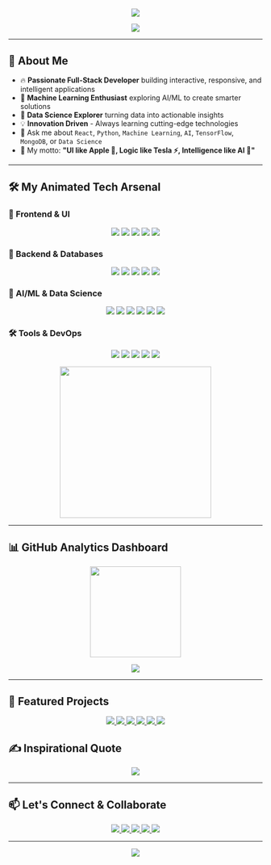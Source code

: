 # <!-- Top wave -->
<p align="center">
  <img src="https://capsule-render.vercel.app/api?type=waving&color=gradient&customColorList=6,11,20&height=250&section=header&text=Hey%20there!%20I'm%20Mithrajith%20👋&fontSize=40&fontColor=ffffff&animation=twinkling" />
</p>
 
<!-- Typing text -->
<p align="center">
  <img src="https://readme-typing-svg.demolab.com?font=Fira+Code&duration=2500&pause=800&color=00C9A7&center=true&vCenter=true&width=500&lines=Full-stack+Engineer+%F0%9F%9A%80;ML+Enthusiast+%F0%9F%A4%96%F0%9F%A7%A0;Frontend+Wizard+%F0%9F%8E%A8;Python+%26+AI+Developer+%F0%9F%90%8D;Building+Intelligent+Apps+%F0%9F%92%A1;Data+Science+Explorer+%F0%9F%93%8A" />
</p>

---

## 🎯 About Me

- 🔥 **Passionate Full-Stack Developer** building interactive, responsive, and intelligent applications
- 🤖 **Machine Learning Enthusiast** exploring AI/ML to create smarter solutions
- 🧠 **Data Science Explorer** turning data into actionable insights
- 💡 **Innovation Driven** - Always learning cutting-edge technologies
- 💬 Ask me about `React`, `Python`, `Machine Learning`, `AI`, `TensorFlow`, `MongoDB`, or `Data Science`
- 🧠 My motto: **"UI like Apple 🍎, Logic like Tesla ⚡, Intelligence like AI 🤖"**

---

## 🛠️ My Animated Tech Arsenal

### 🎨 Frontend & UI
<p align="center">
  <img src="https://img.shields.io/badge/React-20232A?style=for-the-badge&logo=react&logoColor=61DAFB" />
  <img src="https://img.shields.io/badge/JavaScript-F7DF1E?style=for-the-badge&logo=javascript&logoColor=black" />
  <img src="https://img.shields.io/badge/Tailwind%20CSS-06B6D4?style=for-the-badge&logo=tailwindcss&logoColor=white" />
  <img src="https://img.shields.io/badge/HTML5-E34F26?style=for-the-badge&logo=html5&logoColor=white" />
  <img src="https://img.shields.io/badge/CSS3-1572B6?style=for-the-badge&logo=css3&logoColor=white" />
</p>

### 🐍 Backend & Databases
<p align="center">
  <img src="https://img.shields.io/badge/Python-3670A0?style=for-the-badge&logo=python&logoColor=ffdd54" />
  <img src="https://img.shields.io/badge/Flask-000000?style=for-the-badge&logo=flask&logoColor=white" />
  <img src="https://img.shields.io/badge/FastAPI-005571?style=for-the-badge&logo=fastapi&logoColor=white" />
  <img src="https://img.shields.io/badge/MongoDB-4EA94B?style=for-the-badge&logo=mongodb&logoColor=white" />
  <img src="https://img.shields.io/badge/PostgreSQL-316192?style=for-the-badge&logo=postgresql&logoColor=white" />
</p>

### 🤖 AI/ML & Data Science
<p align="center">
  <img src="https://img.shields.io/badge/TensorFlow-FF6F00?style=for-the-badge&logo=tensorflow&logoColor=white" />
  <img src="https://img.shields.io/badge/scikit--learn-F7931E?style=for-the-badge&logo=scikit-learn&logoColor=white" />
  <img src="https://img.shields.io/badge/Pandas-150458?style=for-the-badge&logo=pandas&logoColor=white" />
  <img src="https://img.shields.io/badge/NumPy-013243?style=for-the-badge&logo=numpy&logoColor=white" />
  <img src="https://img.shields.io/badge/OpenCV-27338e?style=for-the-badge&logo=OpenCV&logoColor=white" />
  <img src="https://img.shields.io/badge/Matplotlib-11557c?style=for-the-badge&logo=python&logoColor=white" />
</p>

### 🛠️ Tools & DevOps
<p align="center">
  <img src="https://img.shields.io/badge/Git-F05032?style=for-the-badge&logo=git&logoColor=white" />
  <img src="https://img.shields.io/badge/Docker-2496ED?style=for-the-badge&logo=docker&logoColor=white" />
  <img src="https://img.shields.io/badge/Linux-FCC624?style=for-the-badge&logo=linux&logoColor=black" />
  <img src="https://img.shields.io/badge/VS%20Code-007ACC?style=for-the-badge&logo=visual-studio-code&logoColor=white" />
  <img src="https://img.shields.io/badge/Jupyter-F37626?style=for-the-badge&logo=jupyter&logoColor=white" />
</p>

<p align="center">
  <img src="https://raw.githubusercontent.com/rahulbanerjee26/githubProfileReadmeGenerator/main/gifs/code.gif" height="300" />
</p>

---

## 📊 GitHub Analytics Dashboard

<p align="center">
  <!-- GitHub Stats -->
<!--   <img src="https://github-readme-stats.vercel.app/api?username=mithrajith&show_icons=true&theme=radical&hide_border=true&include_all_commits=true&count_private=true" height="180px"/> -->
  <!-- GitHub Streak -->
  <img src="https://github-readme-streak-stats.herokuapp.com/?user=mithrajith&theme=radical&hide_border=true" height="180px"/>
</p>

<!-- Most Used Languages -->


<!-- Detailed Profile Summary -->
<p align="center">
  <img src="https://github-profile-summary-cards.vercel.app/api/cards/profile-details?username=mithrajith&theme=radical" />
</p>

---





## 🌟 Featured Projects

<p align="center"> 
  <a href="https://github.com/mithrajith/Neo-budget-manager"> 
    <img src="https://github-readme-stats.vercel.app/api/pin/?username=mithrajith&repo=Neo-budget-manager&theme=radical&hide_border=true" /> </a> 
   <a href="[https://github.com/Mithrajith/AI_music_player"> 
    <img src="https://github-readme-stats.vercel.app/api/pin/?username=mithrajith&repo=AI_music_player&theme=radical&hide_border=true" /> </a>
  <a href="https://github.com/mithrajith/slap"> 
    <img src="https://github-readme-stats.vercel.app/api/pin/?username=mithrajith&repo=slap&theme=radical&hide_border=true" /> </a>
  <a href="https://github.com/mithrajith/image_captioning"> 
    <img src="https://github-readme-stats.vercel.app/api/pin/?username=mithrajith&repo=image_captioning&theme=radical&hide_border=true" /> </a> 
  <a href="https://github.com/mithrajith/campus-compass"> 
    <img src="https://github-readme-stats.vercel.app/api/pin/?username=mithrajith&repo=campus-compass&theme=radical&hide_border=true" /> </a> 
  <a href="https://github.com/mithrajith/Facial-recognition-code"> 
    <img src="https://github-readme-stats.vercel.app/api/pin/?username=mithrajith&repo=Facial-recognition-code&theme=radical&hide_border=true" /> </a> 
</p>


## ✍️ Inspirational Quote

<p align="center">
  <img src="https://quotes-github-readme.vercel.app/api?type=horizontal&theme=radical" />
</p>

---

## 📫 Let's Connect & Collaborate

<p align="center">
  <a href="mithrajith46@gmail.com">
    <img src="https://img.shields.io/badge/Gmail-D14836?style=for-the-badge&logo=gmail&logoColor=white" />
  </a>
  <a href="https://linkedin.com/in/mithrajithks046">
    <img src="https://img.shields.io/badge/LinkedIn-0A66C2?style=for-the-badge&logo=linkedin&logoColor=white" />
  </a>
  <a href="https://portfolio-version-dev.vercel.app/">
    <img src="https://img.shields.io/badge/Portfolio-FF5722?style=for-the-badge&logo=firefox-browser&logoColor=white" />
  </a>
  <a href="[https://kaggle.com/mithrajithdev](https://www.kaggle.com/mithun46)">
    <img src="https://img.shields.io/badge/Kaggle-20BEFF?style=for-the-badge&logo=kaggle&logoColor=white" />
  </a>
  <a href="[https://twitter.com/mithrajithdev_ai](https://x.com/Mithrajith01)">
    <img src="https://img.shields.io/badge/Twitter-1DA1F2?style=for-the-badge&logo=twitter&logoColor=white" />
  </a>
</p>

---


<!-- Footer -->
<p align="center">
  <img src="https://capsule-render.vercel.app/api?type=waving&color=gradient&customColorList=6,11,20&height=120&section=footer" />
</p>
